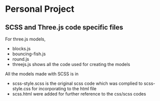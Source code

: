 # Personal Project
## SCSS and Three.js code specific files

For three.js models,
- blocks.js
- bouncing-fish.js
- round.js
- threejs.js
shows all the code used for creating the models

All the models made with SCSS is in
- scss-style.scss is the original scss code which was complied to scss-style.css for incorporating to the html file
- scss.html were added for further reference to the css/scss codes

